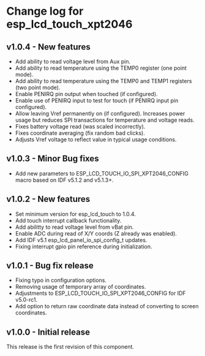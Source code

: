 # Change log for esp_lcd_touch_xpt2046

## v1.0.4 - New features

* Add ability to read voltage level from Aux pin.
* Add ability to read temperature using the TEMP0 register (one point mode).
* Add ability to read temperature using the TEMP0 and TEMP1 registers (two point mode).
* Enable PENIRQ pin output when touched (if configured).
* Enable use of PENIRQ input to test for touch (if PENIRQ input pin configured).
* Allow leaving Vref permanently on (if configured). Increases power usage but reduces SPI transactions for temperature and voltage reads.
* Fixes battery voltage read (was scaled incorrectly).
* Fixes coordinate averaging (fix random bad clicks).
* Adjusts Vref voltage to reflect value in typical usage conditions.

## v1.0.3 - Minor Bug fixes

* Add new parameters to ESP_LCD_TOUCH_IO_SPI_XPT2046_CONFIG macro based on IDF v5.1.2 and v5.1.3+.

## v1.0.2 - New features

* Set minimum version for esp_lcd_touch to 1.0.4.
* Add touch interrupt callback functionality.
* Add abilitty to read voltage level from vBat pin.
* Enable ADC during read of X/Y coords (Z already was enabled).
* Add IDF v5.1 esp_lcd_panel_io_spi_config_t updates.
* Fixing interrupt gpio pin reference during initialization.

## v1.0.1 - Bug fix release

* Fixing typo in configuration options.
* Removing usage of temporary array of coordinates.
* Adjustments to ESP_LCD_TOUCH_IO_SPI_XPT2046_CONFIG for IDF v5.0-rc1.
* Add option to return raw coordinate data instead of converting to screen coordinates.

## v1.0.0 - Initial release

This release is the first revision of this component.